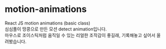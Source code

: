 # motion-animations
React JS motion animations (basic class)
</br>
심심풀이 땅콩으로 만든 모션 detect animation입니다.
</br>
마우스로 조이스틱처럼 움직일 수 있는 리얼한 조작감이
좋길래, 기록해놓고 싶어서 올려봤습니다.
